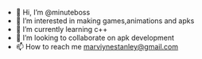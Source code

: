 - 👋 Hi, I’m @minuteboss
- 👀 I’m interested in making games,animations and apks
- 🌱 I’m currently learning c++
- 💞️ I’m looking to collaborate on apk development
- 📫 How to reach me marviynestanley@gmail.com

<!---
minuteboss/minuteboss is a ✨ special ✨ repository because its `README.md` (this file) appears on your GitHub profile.
You can click the Preview link to take a look at your changes.
--->
